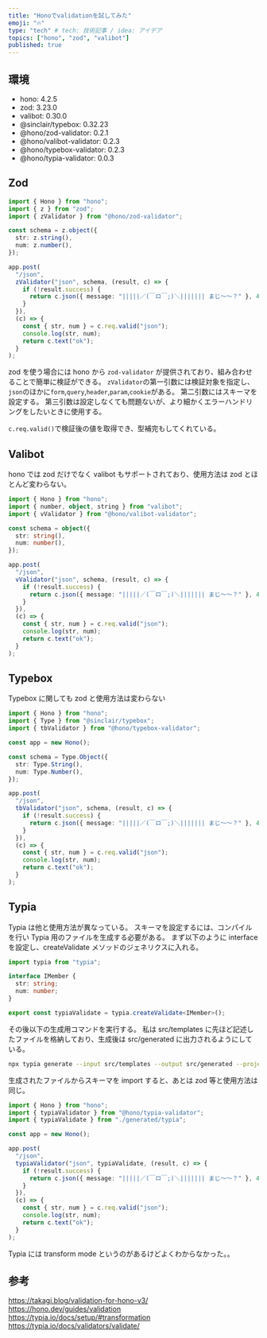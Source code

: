 ```yaml
---
title: "Honoでvalidationを試してみた"
emoji: "🔥"
type: "tech" # tech: 技術記事 / idea: アイデア
topics: ["hono", "zod", "valibot"]
published: true
---
```


## 環境

- hono: 4.2.5
- zod: 3.23.0
- valibot: 0.30.0
- @sinclair/typebox: 0.32.23
- @hono/zod-validator: 0.2.1
- @hono/valibot-validator: 0.2.3
- @hono/typebox-validator: 0.2.3
- @hono/typia-validator: 0.0.3

## Zod

```ts
import { Hono } from "hono";
import { z } from "zod";
import { zValidator } from "@hono/zod-validator";

const schema = z.object({
  str: z.string(),
  num: z.number(),
});

app.post(
  "/json",
  zValidator("json", schema, (result, c) => {
    if (!result.success) {
      return c.json({ message: "|||||／(￣ロ￣;)＼||||||| まじ～～？" }, 400);
    }
  }),
  (c) => {
    const { str, num } = c.req.valid("json");
    console.log(str, num);
    return c.text("ok");
  }
);
```

zod を使う場合には hono から `zod-validator` が提供されており、組み合わせることで簡単に検証ができる。
`zValidator`の第一引数には検証対象を指定し、`json`のほかに`form`,`query`,`header`,`param`,`cookie`がある。
第二引数にはスキーマを設定する。
第三引数は設定しなくても問題ないが、より細かくエラーハンドリングをしたいときに使用する。

`c.req.valid()`で検証後の値を取得でき、型補完もしてくれている。

## Valibot

hono では zod だけでなく valibot もサポートされており、使用方法は zod とほとんど変わらない。

```ts
import { Hono } from "hono";
import { number, object, string } from "valibot";
import { vValidator } from "@hono/valibot-validator";

const schema = object({
  str: string(),
  num: number(),
});

app.post(
  "/json",
  vValidator("json", schema, (result, c) => {
    if (!result.success) {
      return c.json({ message: "|||||／(￣ロ￣;)＼||||||| まじ～～？" }, 400);
    }
  }),
  (c) => {
    const { str, num } = c.req.valid("json");
    console.log(str, num);
    return c.text("ok");
  }
);
```

## Typebox

Typebox に関しても zod と使用方法は変わらない

```ts
import { Hono } from "hono";
import { Type } from "@sinclair/typebox";
import { tbValidator } from "@hono/typebox-validator";

const app = new Hono();

const schema = Type.Object({
  str: Type.String(),
  num: Type.Number(),
});

app.post(
  "/json",
  tbValidator("json", schema, (result, c) => {
    if (!result.success) {
      return c.json({ message: "|||||／(￣ロ￣;)＼||||||| まじ～～？" }, 400);
    }
  }),
  (c) => {
    const { str, num } = c.req.valid("json");
    console.log(str, num);
    return c.text("ok");
  }
);
```

## Typia

Typia は他と使用方法が異なっている。
スキーマを設定するには、コンパイルを行い Typia 用のファイルを生成する必要がある。
まず以下のように interface を設定し、createValidate メソッドのジェネリクスに入れる。

```ts
import typia from "typia";

interface IMember {
  str: string;
  num: number;
}

export const typiaValidate = typia.createValidate<IMember>();
```

その後以下の生成用コマンドを実行する。
私は src/templates に先ほど記述したファイルを格納しており、生成後は src/generated に出力されるようにしている。

```bash
npx typia generate --input src/templates --output src/generated --project tsconfig.json
```

生成されたファイルからスキーマを import すると、あとは zod 等と使用方法は同じ。

```ts
import { Hono } from "hono";
import { typiaValidator } from "@hono/typia-validator";
import { typiaValidate } from "./generated/typia";

const app = new Hono();

app.post(
  "/json",
  typiaValidator("json", typiaValidate, (result, c) => {
    if (!result.success) {
      return c.json({ message: "|||||／(￣ロ￣;)＼||||||| まじ～～？" }, 400);
    }
  }),
  (c) => {
    const { str, num } = c.req.valid("json");
    console.log(str, num);
    return c.text("ok");
  }
);
```

Typia には transform mode というのがあるけどよくわからなかった。。

## 参考

https://takagi.blog/validation-for-hono-v3/
https://hono.dev/guides/validation
https://typia.io/docs/setup/#transformation
https://typia.io/docs/validators/validate/
